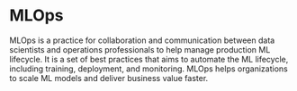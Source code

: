 # MLOps

MLOps is a practice for collaboration and communication between data scientists and operations professionals to help manage production ML lifecycle. It is a set of best practices that aims to automate the ML lifecycle, including training, deployment, and monitoring. MLOps helps organizations to scale ML models and deliver business value faster.